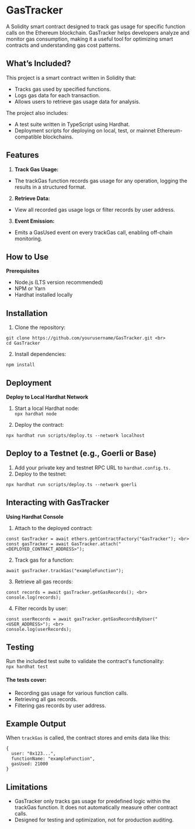 # GasTracker
A Solidity smart contract designed to track gas usage for specific function calls on the Ethereum blockchain. GasTracker helps developers analyze and monitor gas consumption, making it a useful tool for optimizing smart contracts and understanding gas cost patterns.

## What’s Included?

This project is a smart contract written in Solidity that:

- Tracks gas used by specified functions.
- Logs gas data for each transaction.
- Allows users to retrieve gas usage data for analysis.

The project also includes:

- A test suite written in TypeScript using Hardhat.
- Deployment scripts for deploying on local, test, or mainnet Ethereum-compatible blockchains.

## Features
1. **Track Gas Usage:**
- The trackGas function records gas usage for any operation, logging the results in a structured format.
  
2. **Retrieve Data:**
- View all recorded gas usage logs or filter records by user address.

3. **Event Emission:**
- Emits a GasUsed event on every trackGas call, enabling off-chain monitoring.

## How to Use
**Prerequisites**
- Node.js (LTS version recommended)
- NPM or Yarn
- Hardhat installed locally

## Installation

1. Clone the repository:
`````````
git clone https://github.com/yourusername/GasTracker.git <br>
cd GasTracker
``````````
2. Install dependencies:
```````````
npm install
```````````
## Deployment

<strong>Deploy to Local Hardhat Network</strong>

1. Start a local Hardhat node: <br>
`npx hardhat node`

2. Deploy the contract:

`
npx hardhat run scripts/deploy.ts --network localhost
`

## Deploy to a Testnet (e.g., Goerli or Base)

1. Add your private key and testnet RPC URL to `hardhat.config.ts.`
2. Deploy to the testnet: 

``````````````````
npx hardhat run scripts/deploy.ts --network goerli
``````````````````

## Interacting with GasTracker

<strong>Using Hardhat Console</strong>
1. Attach to the deployed contract:

```````````````````````
const GasTracker = await ethers.getContractFactory("GasTracker"); <br>
const gasTracker = await GasTracker.attach("<DEPLOYED_CONTRACT_ADDRESS>");
```````````````````````

2. Track gas for a function:

`
await gasTracker.trackGas("exampleFunction");
`

3. Retrieve all gas records:

``````````````````````````
const records = await gasTracker.getGasRecords(); <br>
console.log(records);
````````````````````````````````

4. Filter records by user:

``````````````````````````
const userRecords = await gasTracker.getGasRecordsByUser("<USER_ADDRESS>"); <br>
console.log(userRecords);
``````````````````````````
## Testing
Run the included test suite to validate the contract's functionality: <br>
`
npx hardhat test 
`
<h4>The tests cover:</h4>
<ul>
 <li>Recording gas usage for various function calls.</li> 
<li>Retrieving all gas records.</li>
<li>Filtering gas records by user address.</li>
</ul>

## Example Output
When `trackGas` is called, the contract stores and emits data like this:

`````
{
  user: "0x123...",
  functionName: "exampleFunction",
  gasUsed: 21000
}
`````
## Limitations
- GasTracker only tracks gas usage for predefined logic within the trackGas function. It does not automatically measure other contract calls.
- Designed for testing and optimization, not for production auditing.
